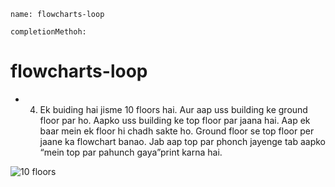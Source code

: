 ```ngMeta
name: flowcharts-loop

completionMethoh:
```
# flowcharts-loop



- 4) Ek buiding hai jisme 10 floors hai. Aur aap uss building ke ground floor par ho. Aapko uss   building ke top floor par jaana hai. Aap ek baar mein ek floor hi chadh sakte ho. Ground floor se top floor per jaane ka flowchart banao. Jab aap top par phonch jayenge tab aapko “mein top par pahunch gaya”print karna hai.

![10 floors](/home/courage/Markdown-Curriculum/pythonflowchart/loop/5th-Flowchart-Loop.png)


